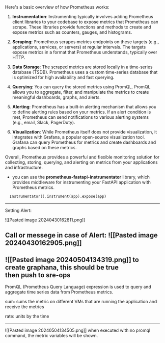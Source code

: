 Here's a basic overview of how Prometheus works:

1. **Instrumentation**: Instrumenting typically involves adding Prometheus client libraries to your codebase to expose metrics that Prometheus can scrape. These libraries provide functions and methods to create and expose metrics such as counters, gauges, and histograms.
    
2. **Scraping**: Prometheus scrapes metrics endpoints on these targets (e.g., applications, services, or servers) at regular intervals. The targets expose metrics in a format that Prometheus understands, typically over HTTP.
    
3. **Data Storage**: The scraped metrics are stored locally in a time-series database (TSDB). Prometheus uses a custom time-series database that is optimized for high availability and fast querying.
    
4. **Querying**: You can query the stored metrics using PromQL. PromQL allows you to aggregate, filter, and manipulate the metrics to create meaningful dashboards, graphs, and alerts.
    
5. **Alerting**: Prometheus has a built-in alerting mechanism that allows you to define alerting rules based on your metrics. If an alert condition is met, Prometheus can send notifications to various alerting systems (e.g., email, Slack, PagerDuty).
    
6. **Visualization**: While Prometheus itself does not provide visualization, it integrates with Grafana, a popular open-source visualization tool. Grafana can query Prometheus for metrics and create dashboards and graphs based on these metrics.
    

Overall, Prometheus provides a powerful and flexible monitoring solution for collecting, storing, querying, and alerting on metrics from your applications and infrastructure.

- you can use the **prometheus-fastapi-instrumentator** library, which provides middleware for instrumenting your FastAPI application with Prometheus metrics.
  
```python
  Instrumentator().instrument(app).expose(app)
```

-----------------------------------------------

Setting Alert: 

![[Pasted image 20240430162811.png]]

Call or messege in case of Alert:
![[Pasted image 20240430162905.png]]
-----------------------------
![[Pasted image 20240504134319.png]]
to create graphana, this should be true  
then push to sre-ops
-----------------------
PromQL (Prometheus Query Language) expression is used to query and aggregate time series data from Prometheus metrics.

sum: sums the metric on different VMs that are running the application and receive the metrics

rate: units by the time

-------------------------------------------

![[Pasted image 20240504134505.png]]
when executed with no promql command, the metric variables will be shown.